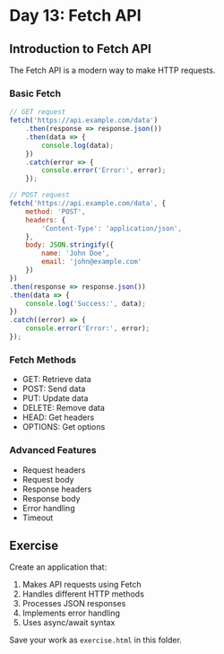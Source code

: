 # Day 13: Fetch API

## Introduction to Fetch API
The Fetch API is a modern way to make HTTP requests.

### Basic Fetch
```javascript
// GET request
fetch('https://api.example.com/data')
    .then(response => response.json())
    .then(data => {
        console.log(data);
    })
    .catch(error => {
        console.error('Error:', error);
    });

// POST request
fetch('https://api.example.com/data', {
    method: 'POST',
    headers: {
        'Content-Type': 'application/json',
    },
    body: JSON.stringify({
        name: 'John Doe',
        email: 'john@example.com'
    })
})
.then(response => response.json())
.then(data => {
    console.log('Success:', data);
})
.catch((error) => {
    console.error('Error:', error);
});
```

### Fetch Methods
- GET: Retrieve data
- POST: Send data
- PUT: Update data
- DELETE: Remove data
- HEAD: Get headers
- OPTIONS: Get options

### Advanced Features
- Request headers
- Request body
- Response headers
- Response body
- Error handling
- Timeout

## Exercise
Create an application that:
1. Makes API requests using Fetch
2. Handles different HTTP methods
3. Processes JSON responses
4. Implements error handling
5. Uses async/await syntax

Save your work as `exercise.html` in this folder.
